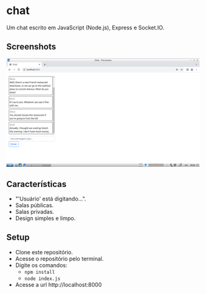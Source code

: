 # chat
Um chat escrito em JavaScript (Node.js), Express e Socket.IO.

## Screenshots
![Chat screenshot](screenshots/screenshot-01.png)

## Características
* "'Usuário' está digitando...".
* Salas públicas.
* Salas privadas.
* Design simples e limpo.

## Setup
* Clone este repositório.
* Acesse o repositório pelo terminal.
* Digite os comandos:
  * `npm install`
  * `node index.js`
* Acesse a url http://localhost:8000
